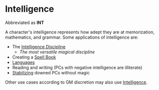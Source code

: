 # Intelligence

Abbreviated as **INT**

A character's intelligence represents how adept they are at memorization, mathematics, and grammar. Some applications of intelligence are:

- The [Intelligence Discipline](../../Magic/Spellcasting/Spellcasting%20Disciplines/Intelligence%20Discipline.md)
	- *The most versatile magical discipline*
- Creating a [Spell Book](../../Magic/Spellcasting/Spell%20Learning/Spell%20Book.md)
- [Languages](../Ancenstries/The%20People%20of%20Mithrinia/Languages/Languages.md)
- Reading and writing (PCs with negative intelligence are illiterate)
- [Stabilizing](../../Game%20Procedures/Conditions/Stabilized.md) downed PCs without magic

Other use cases according to GM discretion may also use [Intelligence]().
